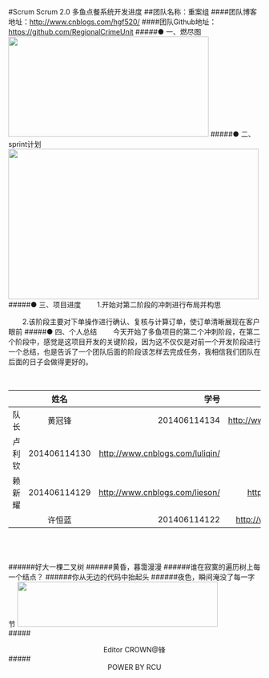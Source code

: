 #Scrum Scrum 2.0 多鱼点餐系统开发进度
##团队名称：重案组
####团队博客地址：http://www.cnblogs.com/hgf520/
####团队Github地址：https://github.com/RegionalCrimeUnit
#####●  一、燃尽图
<img src="http://images2015.cnblogs.com/blog/808610/201611/808610-20161127190044190-829425580.png" width = "400" height = "200" />
#####● 二、sprint计划
<img src="http://images2015.cnblogs.com/blog/808610/201611/808610-20161122162827518-1050017023.png" width = "500" height = "300" />
#####● 三、项目进度
　　1.开始对第二阶段的冲刺进行布局并构思

　　2.该阶段主要对下单操作进行确认、复核与计算订单，使订单清晰展现在客户眼前
#####● 四、个人总结
　　今天开始了多鱼项目的第二个冲刺阶段，在第二个阶段中，感觉是这项目开发的关键阶段，因为这不仅仅是对前一个开发阶段进行一个总结，也是告诉了一个团队后面的阶段该怎样去完成任务，我相信我们团队在后面的日子会做得更好的。

 

<br />


||姓名|学号	|博客链接|	Github链接	|
| ------------- |:-------------:| -----:|-----:| -----:| 
队长|黄冠锋|201406114134|	http://www.cnblogs.com/hgf520/	 |https://github.com/crown999
 |卢利钦|201406114130|	http://www.cnblogs.com/luliqin/	|https://github.com/luliqin
 |赖新耀	|201406114129	|http://www.cnblogs.com/lieson/	|https://github.com/Laixinyao
	|许恒蓝		|201406114122	|	http://www.cnblogs.com/xhlbk/		|https://github.com/xuhenglan


<br /><br /><br />
######好大一棵二叉树
######黄昏，暮霭漫漫
######谁在寂寞的遍历树上每一个结点？
######你从无边的代码中抬起头
######夜色，瞬间淹没了每一字节 
<img src="http://images2015.cnblogs.com/blog/808610/201611/808610-20161117181926451-1189192432.gif" width = "400" height = "90" />
<br />
#####<center>Editor CROWN@锋</center >
#####<center>POWER BY RCU</center >


